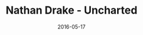 ---
location: /assets/img/artwork/uncharted.jpg
cover: /assets/img/artwork/covers/uncharted.jpg
title: Nathan Drake - Uncharted
date: 2016-05-17
tags: 
  - charcoal
---